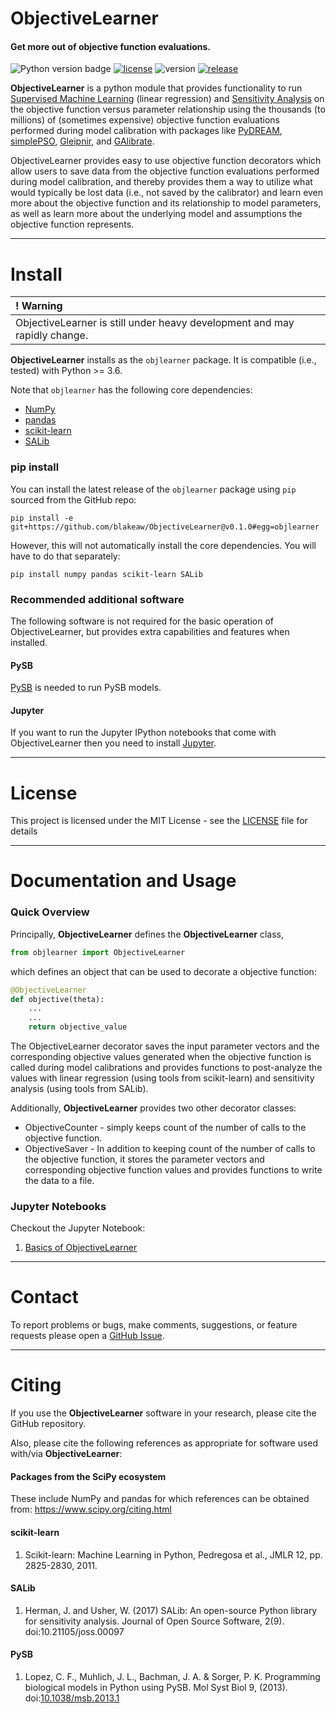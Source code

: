 # ObjectiveLearner
#### Get more out of objective function evaluations.

![Python version badge](https://img.shields.io/badge/python->=3.6-blue.svg)
[![license](https://img.shields.io/github/license/blakeaw/ObjectiveLearner.svg)](LICENSE)
![version](https://img.shields.io/badge/version-0.1.0-orange.svg)
[![release](https://img.shields.io/github/release-pre/blakeaw/ObjectiveLearner.svg)](https://github.com/blakeaw/ObjectiveLearner/releases/tag/v0.1.0)

**ObjectiveLearner** is a python module that provides functionality to run [Supervised Machine Learning](https://en.wikipedia.org/wiki/Machine_learning#Supervised_learning) (linear regression) and [Sensitivity Analysis](https://en.wikipedia.org/wiki/Sensitivity_analysis#Regression_analysis) on the objective function versus parameter relationship using the thousands (to millions) of (sometimes expensive) objective function evaluations performed during model calibration with packages like [PyDREAM](https://github.com/LoLab-VU/PyDREAM), [simplePSO](https://github.com/LoLab-VU/ParticleSwarmOptimization), [Gleipnir](https://github.com/LoLab-VU/Gleipnir), and [GAlibrate](https://github.com/blakeaw/GAlibrate).

ObjectiveLearner provides easy to use objective function decorators which allow users to save data from the objective function evaluations performed during model calibration, and thereby provides them a way to utilize what would typically be lost data (i.e., not saved by the calibrator) and learn even more about the objective function and its relationship to model parameters, as well as learn more about the underlying model and assumptions the objective function represents.

------

# Install

| **! Warning** |
| :--- |
|  ObjectiveLearner is still under heavy development and may rapidly change. |

**ObjectiveLearner** installs as the `objlearner` package. It is compatible (i.e., tested) with Python >= 3.6.

Note that `objlearner` has the following core dependencies:
   * [NumPy](http://www.numpy.org/)
   * [pandas](https://pandas.pydata.org/)
   * [scikit-learn](https://scikit-learn.org/stable/)
   * [SALib](https://salib.readthedocs.io/en/latest/)

### pip install
You can install the latest release of the `objlearner` package using `pip` sourced from the GitHub repo:
```
pip install -e git+https://github.com/blakeaw/ObjectiveLearner@v0.1.0#egg=objlearner
```
However, this will not automatically install the core dependencies. You will have to do that separately:
```
pip install numpy pandas scikit-learn SALib
```

### Recommended additional software

The following software is not required for the basic operation of ObjectiveLearner, but provides extra capabilities and features when installed.

#### PySB
[PySB](http://pysb.org/) is needed to run PySB models.


#### Jupyter
If you want to run the Jupyter IPython notebooks that come with ObjectiveLearner then you need to install [Jupyter](https://jupyter.org/).

------

# License

This project is licensed under the MIT License - see the [LICENSE](LICENSE) file for details

------

# Documentation and Usage

### Quick Overview
Principally, **ObjectiveLearner** defines the **ObjectiveLearner** class,
```python
from objlearner import ObjectiveLearner
```
which defines an object that can be used to decorate a objective function:
```python
@ObjectiveLearner
def objective(theta):
    ...
    ...
    return objective_value
```
The ObjectiveLearner decorator saves the input parameter vectors and the corresponding objective values generated when the objective function is called during model calibrations and provides functions to post-analyze the values with linear regression (using tools from scikit-learn) and sensitivity analysis (using tools from SALib).

Additionally, **ObjectiveLearner** provides two other decorator classes:
  * ObjectiveCounter - simply keeps count of the number of calls to the objective function.
  * ObjectiveSaver - In addition to keeping count of the number of calls to the objective function, it stores the parameter vectors and corresponding objective function values and provides functions to write the data to a file.

### Jupyter Notebooks
Checkout the Jupyter Notebook:
 1. [Basics of ObjectiveLearner](./jupyter_notebooks/Basics_of_ObjectiveLearner.ipynb)

------

# Contact

To report problems or bugs, make comments, suggestions, or feature requests please open a [GitHub Issue](https://github.com/blakeaw/ObjectiveLearner/issues).

------

# Citing

If you use the **ObjectiveLearner** software in your research, please cite the GitHub
repository.

Also, please cite the following references as appropriate for software used with/via **ObjectiveLearner**:

#### Packages from the SciPy ecosystem
These include NumPy and pandas for which references can be obtained from:
https://www.scipy.org/citing.html

#### scikit-learn
  1. Scikit-learn: Machine Learning in Python, Pedregosa et al., JMLR 12, pp. 2825-2830, 2011.

#### SALib
  1. Herman, J. and Usher, W. (2017) SALib: An open-source Python library for sensitivity analysis. Journal of Open Source Software, 2(9). doi:10.21105/joss.00097

#### PySB
  1. Lopez, C. F., Muhlich, J. L., Bachman, J. A. & Sorger, P. K. Programming biological models in Python using PySB. Mol Syst Biol 9, (2013). doi:[10.1038/msb.2013.1](dx.doi.org/10.1038/msb.2013.1)
